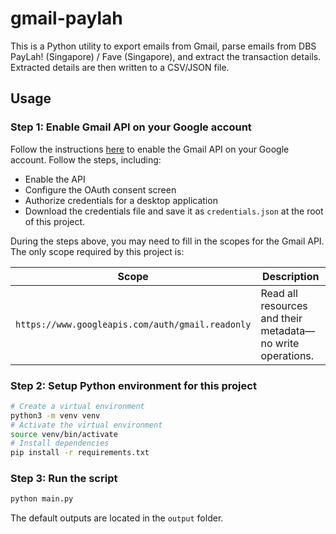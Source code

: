 # gmail-paylah

This is a Python utility to export emails from Gmail, parse emails from DBS PayLah! (Singapore) / Fave (Singapore), and extract the transaction details. Extracted details are then written to a CSV/JSON file.

## Usage

### Step 1: Enable Gmail API on your Google account

Follow the instructions [here](https://developers.google.com/gmail/api/quickstart/python#enable_the_api) to enable the Gmail API on your Google account. Follow the steps, including:

-   Enable the API
-   Configure the OAuth consent screen
-   Authorize credentials for a desktop application
-   Download the credentials file and save it as `credentials.json` at the root of this project.

During the steps above, you may need to fill in the scopes for the Gmail API. The only scope required by this project is:

| Scope                                            | Description                                                |
| ------------------------------------------------ | ---------------------------------------------------------- |
| `https://www.googleapis.com/auth/gmail.readonly` | Read all resources and their metadata—no write operations. |

### Step 2: Setup Python environment for this project

```bash
# Create a virtual environment
python3 -m venv venv
# Activate the virtual environment
source venv/bin/activate
# Install dependencies
pip install -r requirements.txt
```

### Step 3: Run the script

```bash
python main.py
```

The default outputs are located in the `output` folder.
